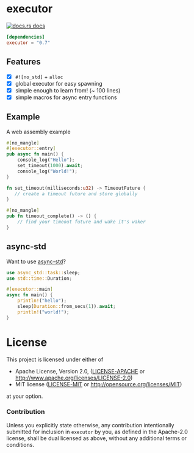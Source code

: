 # executor

<a href="https://docs.rs/executor"><img src="https://img.shields.io/badge/docs-latest-blue.svg?style=flat-square" alt="docs.rs docs" /></a>

```toml
[dependencies]
executor = "0.7"
```
## Features
- [x] `#![no_std]` + `alloc`
- [x] global executor for easy spawning
- [x] simple enough to learn from! (~ 100 lines)
- [x] simple macros for async entry functions

## Example

A web assembly example

```rust
#[no_mangle]
#[executor::entry]
pub async fn main() {
    console_log("Hello");
    set_timeout(1000).await;
    console_log("World!");
}

fn set_timeout(milliseconds:u32) -> TimeoutFuture {
   // create a timeout future and store globally
}

#[no_mangle]
pub fn timeout_complete() -> () {
    // find your timeout future and wake it's waker
}
```

## async-std

Want to use [async-std](https://async.rs/)?

```rust
use async_std::task::sleep;
use std::time::Duration;

#[executor::main]
async fn main() {
    println!("hello");
    sleep(Duration::from_secs(1)).await;
    println!("world!");
}
```

# License

This project is licensed under either of

 * Apache License, Version 2.0, ([LICENSE-APACHE](LICENSE-APACHE) or
   http://www.apache.org/licenses/LICENSE-2.0)
 * MIT license ([LICENSE-MIT](LICENSE-MIT) or
   http://opensource.org/licenses/MIT)

at your option.

### Contribution

Unless you explicitly state otherwise, any contribution intentionally submitted
for inclusion in `executor` by you, as defined in the Apache-2.0 license, shall be
dual licensed as above, without any additional terms or conditions.
